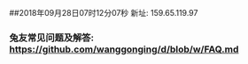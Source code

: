 ##2018年09月28日07时12分07秒 新址: 159.65.119.97
### 兔友常见问题及解答: https://github.com/wanggonging/d/blob/w/FAQ.md
